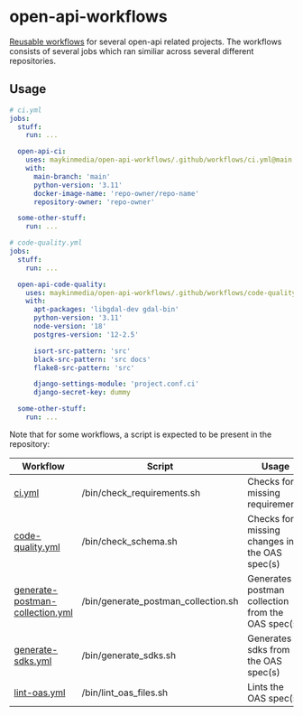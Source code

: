# open-api-workflows
[Reusable workflows](/.github/workflows/) for several open-api related projects.
The workflows consists of several jobs which ran similiar across several different
repositories.

## Usage

```yaml
# ci.yml
jobs:
  stuff:
    run: ...

  open-api-ci:
    uses: maykinmedia/open-api-workflows/.github/workflows/ci.yml@main
    with:
      main-branch: 'main'
      python-version: '3.11'
      docker-image-name: 'repo-owner/repo-name'
      repository-owner: 'repo-owner'

  some-other-stuff:
    run: ...
```

```yaml
# code-quality.yml
jobs:
  stuff:
    run: ...

  open-api-code-quality:
    uses: maykinmedia/open-api-workflows/.github/workflows/code-quality.yml@main
    with:
      apt-packages: 'libgdal-dev gdal-bin'
      python-version: '3.11'
      node-version: '18'
      postgres-version: '12-2.5'

      isort-src-pattern: 'src'
      black-src-pattern: 'src docs'
      flake8-src-pattern: 'src'

      django-settings-module: 'project.conf.ci'
      django-secret-key: dummy

  some-other-stuff:
    run: ...
```

Note that for some workflows, a script is expected to be present in the repository:

| Workflow  | Script |  Usage |
| ------------- | ------------- | ------------- |
| [ci.yml](/.github/workflows/ci.yml)  | /bin/check_requirements.sh  | Checks for missing requirements |
| [code-quality.yml](/.github/workflows/code-quality.yml)  | /bin/check_schema.sh  | Checks for missing changes in the OAS spec(s) |
| [generate-postman-collection.yml](/.github/workflows/generate-postman-collection.yml)  | /bin/generate_postman_collection.sh  | Generates a postman collection from the OAS spec(s) |
| [generate-sdks.yml](/.github/workflows/generate-sdks.yml)  | /bin/generate_sdks.sh  | Generates sdks from the OAS spec(s) |
| [lint-oas.yml](/.github/workflows/lint-oas.yml)  | /bin/lint_oas_files.sh  | Lints the OAS spec(s) |
